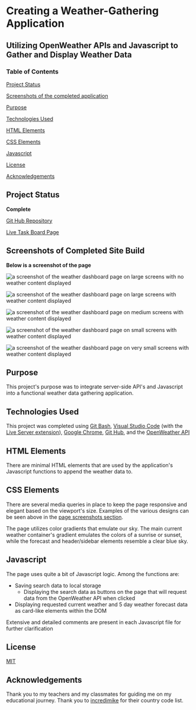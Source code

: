 # Creating a Weather-Gathering Application

## Utilizing OpenWeather APIs and Javascript to Gather and Display Weather Data

### Table of Contents

[Project Status](#project-status)

[Screenshots of the completed application](#screenshots-of-completed-site-build)

[Purpose](#purpose)

[Technologies Used](#technologies-used)

[HTML Elements](#html-elements)

[CSS Elements](#css-elements)

[Javascript](#javascript)

[License](#license)

[Acknowledgements](#acknowledgements)

## Project Status

**Complete**

[Git Hub Repository](https://github.com/aaguimond/module06-challenge-weather-dashboard)

[Live Task Board Page](https://aaguimond.github.io/module06-challenge-weather-dashboard/)

## Screenshots of Completed Site Build

**Below is a screenshot of the page**

![a screenshot of the weather dashboard page on large screens with no weather content displayed](../assets/screenshots/WeatherDashboardLargeScreenEmptyDisplay.png?raw=true)

![a screenshot of the weather dashboard page on large screens with weather content displayed](../assets/screenshots/WeatherDashboardLargeScreenDisplay.png?raw=true)

![a screenshot of the weather dashboard page on medium screens with weather content displayed](../assets/screenshots/WeatherDashboardMediumScreen.png?raw=true)

![a screenshot of the weather dashboard page on small screens with weather content displayed](../assets/screenshots/WeatherDashboardSmallScreen.png?raw=true)

![a screenshot of the weather dashboard page on very small screens with weather content displayed](../assets/screenshots/WeatherDashboardVeryThin.png?raw=true)

## Purpose

This project's purpose was to integrate server-side API's and Javascript into a functional weather data gathering application.

## Technologies Used

This project was completed using [Git Bash](https://git-scm.com/about), [Visual Studio Code](https://code.visualstudio.com/) (with the [Live Server extension](https://marketplace.visualstudio.com/items?itemName=ritwickdey.LiveServer)), [Google Chrome](https://www.google.com/chrome/), [Git Hub](https://github.com/), and the [OpenWeather API](https://openweathermap.org/)

## HTML Elements

There are minimal HTML elements that are used by the application's Javascript functions to append the weather data to.

## CSS Elements

There are several media queries in place to keep the page responsive and elegant based on the viewport's size. Examples of the various designs can be seen above in the [page screenshots section](#screenshots-of-completed-site-build).

The page utilizes color gradients that emulate our sky. The main current weather container's gradient emulates the colors of a sunrise or sunset, while the forecast and header/sidebar elements resemble a clear blue sky.

## Javascript

The page uses quite a bit of Javascript logic. Among the functions are:

* Saving search data to local storage
    * Displaying the search data as buttons on the page that will request data from the OpenWeather API when clicked
* Displaying requested current weather and 5 day weather forecast data as card-like elements within the DOM

Extensive and detailed comments are present in each Javascript file for further clarification

## License

[MIT](https://opensource.org/license/mit)

## Acknowledgements

Thank you to my teachers and my classmates for guiding me on my educational journey.
Thank you to [incredimike](https://gist.github.com/incredimike/1469814) for their country code list.